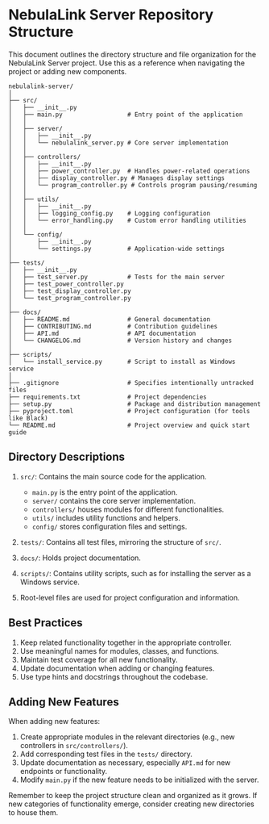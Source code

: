 # NebulaLink Server Repository Structure

This document outlines the directory structure and file organization for the NebulaLink Server project. Use this as a reference when navigating the project or adding new components.

```
nebulalink-server/
│
├── src/
│   ├── __init__.py
│   ├── main.py                  # Entry point of the application
│   │
│   ├── server/
│   │   ├── __init__.py
│   │   └── nebulalink_server.py # Core server implementation
│   │
│   ├── controllers/
│   │   ├── __init__.py
│   │   ├── power_controller.py  # Handles power-related operations
│   │   ├── display_controller.py # Manages display settings
│   │   └── program_controller.py # Controls program pausing/resuming
│   │
│   ├── utils/
│   │   ├── __init__.py
│   │   ├── logging_config.py    # Logging configuration
│   │   └── error_handling.py    # Custom error handling utilities
│   │
│   └── config/
│       ├── __init__.py
│       └── settings.py          # Application-wide settings
│
├── tests/
│   ├── __init__.py
│   ├── test_server.py           # Tests for the main server
│   ├── test_power_controller.py
│   ├── test_display_controller.py
│   └── test_program_controller.py
│
├── docs/
│   ├── README.md                # General documentation
│   ├── CONTRIBUTING.md          # Contribution guidelines
│   ├── API.md                   # API documentation
│   └── CHANGELOG.md             # Version history and changes
│
├── scripts/
│   └── install_service.py       # Script to install as Windows service
│
├── .gitignore                   # Specifies intentionally untracked files
├── requirements.txt             # Project dependencies
├── setup.py                     # Package and distribution management
├── pyproject.toml               # Project configuration (for tools like Black)
└── README.md                    # Project overview and quick start guide
```

## Directory Descriptions

1. `src/`: Contains the main source code for the application.

   - `main.py` is the entry point of the application.
   - `server/` contains the core server implementation.
   - `controllers/` houses modules for different functionalities.
   - `utils/` includes utility functions and helpers.
   - `config/` stores configuration files and settings.

2. `tests/`: Contains all test files, mirroring the structure of `src/`.

3. `docs/`: Holds project documentation.

4. `scripts/`: Contains utility scripts, such as for installing the server as a Windows service.

5. Root-level files are used for project configuration and information.

## Best Practices

1. Keep related functionality together in the appropriate controller.
2. Use meaningful names for modules, classes, and functions.
3. Maintain test coverage for all new functionality.
4. Update documentation when adding or changing features.
5. Use type hints and docstrings throughout the codebase.

## Adding New Features

When adding new features:

1. Create appropriate modules in the relevant directories (e.g., new controllers in `src/controllers/`).
2. Add corresponding test files in the `tests/` directory.
3. Update documentation as necessary, especially `API.md` for new endpoints or functionality.
4. Modify `main.py` if the new feature needs to be initialized with the server.

Remember to keep the project structure clean and organized as it grows. If new categories of functionality emerge, consider creating new directories to house them.
